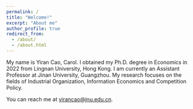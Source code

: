 ```yaml
---
permalink: /
title: "Welcome!"
excerpt: "About me"
author_profile: true
redirect_from: 
  - /about/
  - /about.html
---
```



<!-- <div class="figure_aboutme">
  <img src="https://fpcordeiro.github.io/images/profile_aboutme.jpg" />
</div> -->

My name is Yiran Cao, Carol. I obtained my Ph.D. degree in Economics in 2022 from Lingnan University, Hong Kong. I am currently an Assistant Professor at Jinan University, Guangzhou. My research focuses on the fields of Industrial Organization, Information Economics and Competition Policy. 

You can reach me at [yirancao@jnu.edu.cn](mailto:yirancao@jnu.edu.cn).


